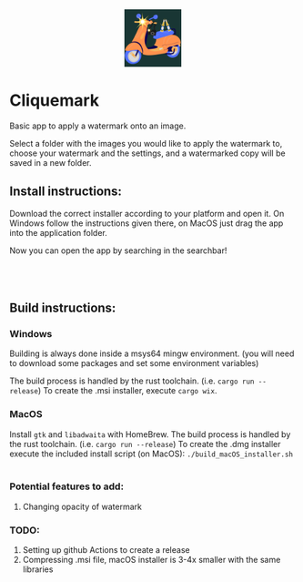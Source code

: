 <div align="center">
  <img src="https://github.com/Boris00035/Cliquemark/blob/fb3efdf2a7b3155c1a7a8f5aa10a4cfffd51418c/assets/my-app-icon.png"
    width=20%>
</div>


# Cliquemark
Basic app to apply a watermark onto an image.

Select a folder with the images you would like to apply the watermark to, choose your watermark and the settings, and a watermarked copy will be saved in a new folder.

## Install instructions:

Download the correct installer according to your platform and open it. On Windows follow the instructions given there, on MacOS just drag the app into the application folder.

Now you can open the app by searching in the searchbar!
<br/><br/>
<br/><br/>

## Build instructions:

### Windows
Building is always done inside a msys64 mingw environment. (you will need to download some packages and set some environment variables)

The build process is handled by the rust toolchain. (i.e. `cargo run --release`) 
To create the .msi installer, execute `cargo wix`. 

### MacOS
Install `gtk` and `libadwaita` with HomeBrew.
The build process is handled by the rust toolchain. (i.e. `cargo run --release`)
To create the .dmg installer execute the included install script (on MacOS): `./build_macOS_installer.sh`
<br/><br/>

### Potential features to add:
1. Changing opacity of watermark

### TODO:
1. Setting up github Actions to create a release
2. Compressing .msi file, macOS installer is 3-4x smaller with the same libraries
